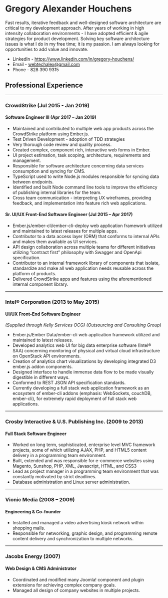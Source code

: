 # Gregory Alexander Houchens

Fast results, iterative feedback and well-designed software architecture are critical to my development approach. After years of working in high intensity collaboration environments - I have adopted efficient & agile strategies for product development. Solving key software architecture issues is what I do in my free time; it is my passion. I am always looking for opportunities to add value and innovate.

* LinkedIn - https://www.linkedin.com/in/gregory-houchens/
* Email - webtechalex@gmail.com
* Phone - 828 390 9315

## Professional Experience

---

### CrowdStrike (Jul 2015 - Jan 2019)

#### Software Engineer III (Apr 2017 – Jan 2019)
  * Maintained and contributed to multiple web app products across the CrowdStrike platform using Ember.js.
  * Test Driven Development - adoption of TDD strategies
  * Very thorough code review and quality process.
  * Created complex, component rich, interactive web forms in Ember.
  * UI project estimation, task scoping, architecture, requirements and management.
  * Responsible for software architecture concerning data services consumption and syncing for CMS.
  * TypeScript used to write Node.js modules responsible for syncing data between endpoints.
  * Identified and built Node command line tools to improve the efficiency of publishing internal libraries for the team.
  * Cross team communication - interpreting UX wireframes, providing feedback, and implementation into feature rich web applications.

#### Sr. UI/UX Front-End Software Engineer (Jul 2015 – Apr 2017)
  * Ember.js/ember-cli/ember-cli-deploy web application framework utilized and maintained to latest releases for multiple apps.
  * Contributor to a data access layer (ORM) that conforms to internal APIs and makes them available as UI services.
  * API design collaboration across multiple teams for different initiatives utilizing “contract first” philosophy with Swagger and OpenApi specification.
  * Contributor to an internal framework library of components that isolate, standardize and make all web application needs reusable across the platform of products.
  * Delivered CrowdStrike apps and features using the aforementioned internal component library. 

---

### Intel® Corporation (2013 to May 2015)
#### UI/UX Front-End Software Engineer
_(Supplied through Kelly Services OCG) (Outsourcing and Consulting Group)_

  * Ember.js/Ember Data/ember-cli web application framework utilized and maintained to latest releases.
  * Developed analytics web UI for big data enterprise software (Intel® SAA) concerning monitoring of physical and virtual cloud infrastructure on OpenStack API environments.
  * Creation of analytics chart visualizations by developing integrated D3 ember.js addon components.
  * Designed interface to handle immense data flow to be made visually digestible in different ways.
  * Conformed to REST JSON API specification standards.
  * Currently developing a full stack web application framework as an ecosystem of ember-cli addons (emphasis: WebSockets, couchDB, ember-cli), for extremely rapid deployment of full stack web applications.

---

### Crosby Interactive & U.S. Publishing Inc. (2009 to 2013)
#### Full Stack Software Engineer
  * Worked on long term, sophisticated, enterprise level MVC framework projects, some of which utilizing AJAX, PHP, and HTML5 content delivery in a programming team environment.
  * Built, extended and was responsible for e-commerce websites using Magento, Sunshop, PHP, XML, Javascript, HTML, and CSS3
  * Lead as project manager in a programming team environment that was constantly motivated by strict deadlines.
  * Database administration and Linux server administration.

---

### Vionic Media (2008 – 2009)
#### Engineering & Co-founder 
  * Installed and managed a video advertising kiosk network within shopping malls. 
  * Responsible for networking, graphic design, and programming remote content delivery and synchronization to multiple networks.

---

### Jacobs Energy (2007)
#### Web Design & CMS Administrator 
  * Coordinated and modified many Joomla! component and plugin extensions for achieving complex company goals. 
  * Managed all design of company websites in multiple projects.